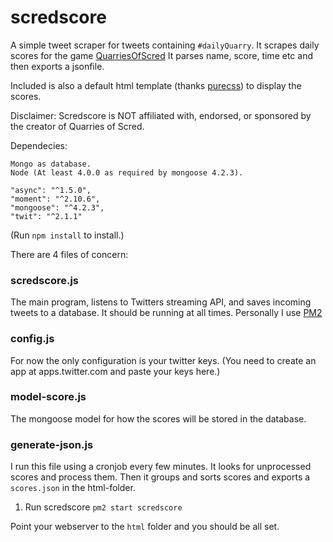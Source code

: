 # scredscore

A simple tweet scraper for tweets containing `#dailyQuarry`.
It scrapes daily scores for the game [QuarriesOfScred](www.quarriesofscred.com)
It parses name, score, time etc and then exports a jsonfile.

Included is also a default html template (thanks [purecss](purecss.io/layouts/blog/)) to display the scores.

Disclaimer:
Scredscore is NOT affiliated with, endorsed, or sponsored by the creator of Quarries of Scred.


Dependecies:

    Mongo as database.
    Node (At least 4.0.0 as required by mongoose 4.2.3).

    "async": "^1.5.0",
    "moment": "^2.10.6",
    "mongoose": "^4.2.3", 
    "twit": "^2.1.1"
    
(Run `npm install` to install.)

There are 4 files of concern:

### scredscore.js
The main program, listens to Twitters streaming API, and saves incoming tweets to a database.
It should be running at all times. Personally I use [PM2](https://github.com/Unitech/pm2)
    
### config.js
For now the only configuration is your twitter keys. 
(You need to create an app at apps.twitter.com and paste your keys here.)

### model-score.js
The mongoose model for how the scores will be stored in the database.

### generate-json.js
I run this file using a cronjob every few minutes. 
It looks for unprocessed scores and process them.
Then it groups and sorts scores and exports a `scores.json` in the html-folder.

1) Run scredscore `pm2 start scredscore`

Point your webserver to the `html` folder and you should be all set.
